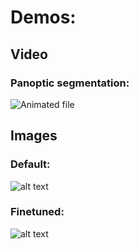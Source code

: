 # Demos:

## Video
### Panoptic segmentation:
![Animated file](https://github.com/alexjeman/object-detection/raw/master/video_demo_detectron2/people_demo.gif "Crowd object detection")

## Images
### Default:
![alt text](https://github.com/alexjeman/object-detection/raw/master/fruits_demo_detectron2/preview_screenshot_21.03.2020_1.png)

### Finetuned:
![alt text](https://github.com/alexjeman/object-detection/raw/master/fruits_demo_detectron2/finetuned_preview_screenshot_22.03.2020.png)
